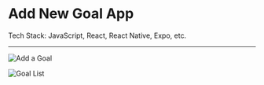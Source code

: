 # Add New Goal App

Tech Stack: JavaScript, React, React Native, Expo, etc.

---------------------------------------------

![Add a Goal](https://github.com/IamManchanda/RNCourseGoalsApp/assets/4970624/0b53cc26-dce5-49ae-9a29-cb062021aef3)

![Goal List](https://github.com/IamManchanda/RNCourseGoalsApp/assets/4970624/8c7342bd-1f06-439c-b34b-b905a0019fa3)
